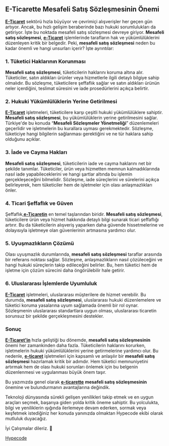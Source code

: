 ## E-Ticarette Mesafeli Satış Sözleşmesinin Önemi

<strong><a href="https://hypecode.tech/solutions/e-commerce">E-Ticaret</a></strong> sektörü hızla büyüyor ve çevrimiçi alışverişler her geçen gün artıyor. Ancak, bu hızlı gelişim beraberinde bazı hukuki sorumlulukları da getiriyor. İşte bu noktada mesafeli satış sözleşmesi devreye giriyor. <strong>Mesafeli satış sözleşmesi</strong>, <strong><a href="https://hypecode.tech/solutions/e-commerce">e-Ticaret</a></strong> işlemlerinde tarafların hak ve yükümlülüklerini düzenleyen kritik bir belgedir. Peki, <strong>mesafeli satış sözleşmesi</strong> neden bu kadar önemli ve hangi unsurları içerir? İşte ayrıntılar:

### 1. Tüketici Haklarının Korunması

<strong>Mesafeli satış sözleşmesi</strong>, tüketicilerin haklarını koruma altına alır. Tüketiciler, satın aldıkları ürünler veya hizmetlerle ilgili detaylı bilgiye sahip olmalıdır. Bu sözleşme, tüketicilere şeffaflık sağlar ve satın aldıkları ürünün neler içerdiğini, teslimat süresini ve iade prosedürlerini açıkça belirtir.

### 2. Hukuki Yükümlülüklerin Yerine Getirilmesi

<strong><a href="https://hypecode.tech/solutions/e-commerce">E-Ticaret</a></strong> işletmeleri, tüketicilere karşı çeşitli hukuki yükümlülüklere sahiptir. <strong>Mesafeli satış sözleşmesi</strong>, bu yükümlülüklerin yerine getirilmesini sağlar. Türkiye'de bu konuda “<strong>Mesafeli Sözleşmeler Yönetmeliği</strong>” düzenlemeleri geçerlidir ve işletmelerin bu kurallara uyması gerekmektedir. Sözleşme, tüketiciye hangi bilgilerin sağlanması gerektiğini ve ne tür haklara sahip olduğunu açıklar.

### 3. İade ve Cayma Hakları

<strong>Mesafeli satış sözleşmesi</strong>, tüketicilerin iade ve cayma haklarını net bir şekilde tanımlar. Tüketiciler, ürün veya hizmetten memnun kalmadıklarında nasıl iade yapabileceklerini ve hangi şartlar altında bu işlemin gerçekleşeceğini bilmelidir. Sözleşme, iade süreçlerini ve sürelerini açıkça belirleyerek, hem tüketiciler hem de işletmeler için olası anlaşmazlıkları önler.

### 4. Ticari Şeffaflık ve Güven

Şeffaflık,<strong><a href="https://hypecode.tech/solutions/e-commerce">e-Ticaretin</a></strong> en temel taşlarından biridir. <strong>Mesafeli satış sözleşmesi</strong>, tüketicilere ürün veya hizmet hakkında detaylı bilgi sunarak ticari şeffaflığı artırır. Bu da tüketicilerin alışveriş yaparken daha güvende hissetmelerine ve dolayısıyla işletmeye olan güvenlerinin artmasına yardımcı olur.

### 5. Uyuşmazlıkların Çözümü

Olası uyuşmazlık durumlarında, <strong>mesafeli satış sözleşmesi</strong> taraflar arasında bir referans noktası sağlar. Sözleşme, anlaşmazlıkların nasıl çözüleceğini ve hangi hukuki süreçlerin takip edileceğini belirler. Bu, hem tüketici hem de işletme için çözüm sürecini daha öngörülebilir hale getirir.

### 6. Uluslararası İşlemlerde Uyumluluk

<strong><a href="https://hypecode.tech/solutions/e-commerce">E-Ticaret</a></strong> işletmeleri, uluslararası müşterilere de hizmet verebilir. Bu durumda, <strong>mesafeli satış sözleşmesi</strong>, uluslararası hukuki düzenlemelere ve tüketici koruma yasalarına uyum sağlamada önemli bir rol oynar. Sözleşmenin uluslararası standartlara uygun olması, uluslararası ticaretin sorunsuz bir şekilde gerçekleşmesini destekler.

### Sonuç

<strong><a href="https://hypecode.tech/solutions/e-commerce">E-Ticaret'in</a></strong> hızla geliştiği bu dönemde, <strong>mesafeli satış sözleşmesinin</strong> önemi her zamankinden daha fazla. Tüketicilerin haklarını korurken, işletmelerin hukuki yükümlülüklerini yerine getirmelerine yardımcı olur. Bu nedenle, <strong><a href="https://hypecode.tech/solutions/e-commerce">e-ticaret</a></strong> işletmeleri için kapsamlı ve anlaşılır bir <strong>mesafeli satış sözleşmesi</strong> hazırlamak kritik bir adımdır. Hem tüketici memnuniyetini artırmak hem de olası hukuki sorunları önlemek için bu belgenin düzenlenmesi ve uygulanması büyük önem taşır.


Bu yazımızda genel olarak <strong><a href="https://hypecode.tech/solutions/e-commerce">e-ticarette</a></strong> <strong>mesafeli satış sözleşmesinin</strong> önemine ve bulundurmanın avantajlarına değindik.

Teknoloji dünyasında sürekli gelişen yenilikleri takip etmek ve en uygun araçları seçmek, başarıya giden yolda kritik öneme sahiptir. Bu yolculukta, bilgi ve yeniliklerin ışığında ilerlemeye devam ederken, sormak veya keşfetmek istediğiniz her konuda yanınızda olmaktan Hypecode ekibi olarak mutluluk duyacağız.

İyi Çalışmalar dileriz. 🌟

[Hypecode](https://hypecode.tech)
